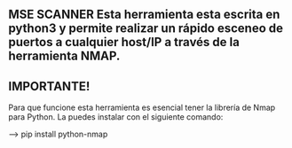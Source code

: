 MSE SCANNER
Esta herramienta esta escrita en python3 y permite realizar un rápido esceneo de puertos a cualquier host/IP a través de la herramienta NMAP.
-----------
IMPORTANTE!
-----------

Para que funcione esta herramienta es esencial tener la librería de Nmap para Python. La puedes instalar con el siguiente comando:

--> pip install python-nmap
